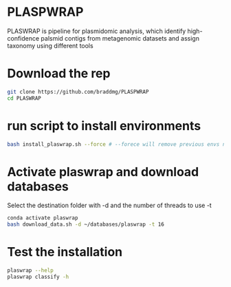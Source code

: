# PLASPWRAP
PLASWRAP is pipeline for plasmidomic analysis, which identify high-confidence palsmid contigs from metagenomic datasets and assign taxonomy using different tools


# Download the rep
```bash
git clone https://github.com/braddmg/PLASPWRAP
cd PLASWRAP
```
# run script to install environments

```bash
bash install_plaswrap.sh --force # --forece will remove previous envs named as the next: anvio-8, plasx, platon, plasclass and hotspot to create new ones
```
# Activate plaswrap and download databases
Select the destination folder with -d and the number of threads to use -t
```bash
conda activate plaswrap
bash download_data.sh -d ~/databases/plaswrap -t 16
```
# Test the installation 
```bash
plaswrap --help
plaswrap classify -h
```
